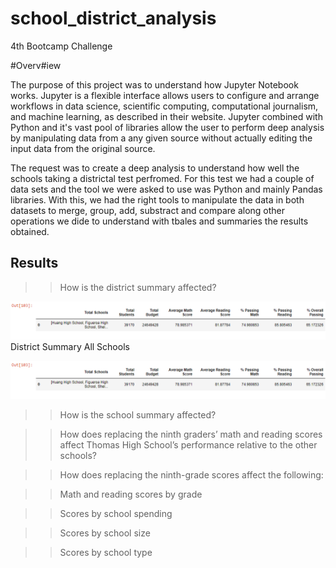 # school_district_analysis
4th Bootcamp Challenge

#Overv#iew 

The purpose of this project was to understand how Jupyter Notebook works. 
Jupyter is a flexible interface allows users to configure and arrange workflows in data science, scientific computing, computational journalism, and machine learning, as described in their website. Jupyter combined with Python and it's vast pool of libraries allow the user to perform deep analysis by manipulating data from a any given source without actually editing the input data from the original source. 

The request was to create a deep analysis to understand how well the schools taking a districtal test perfromed. For this test we had a couple of data sets and the tool we were asked to use was Python and mainly Pandas libraries. With this, we had the right tools to manipulate the data in both datasets to merge, group, add, substract and compare along other operations we dide to understand with tbales and summaries the results obtained. 

## Results

>> How is the district summary affected?

![Disctrict_Summary](https://github.com/dpiedra86/school_district_analysis/blob/main/Images/first_district_summary_challenge.png)
District Summary All Schools

![Disctrict_Summary](https://github.com/dpiedra86/school_district_analysis/blob/main/Images/first_district_summary_challenge.png)


>> How is the school summary affected?

>> How does replacing the ninth graders’ math and reading scores affect Thomas High School’s performance relative to the other schools?

>> How does replacing the ninth-grade scores affect the following:

>> Math and reading scores by grade

>> Scores by school spending

>> Scores by school size

>> Scores by school type
